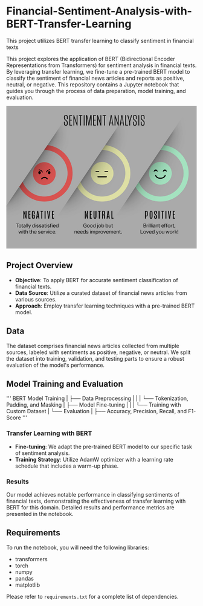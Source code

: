 # Financial-Sentiment-Analysis-with-BERT-Transfer-Learning
This project utilizes BERT transfer learning to classify sentiment in financial texts


This project explores the application of BERT (Bidirectional Encoder Representations from Transformers) for sentiment analysis in financial texts. By leveraging transfer learning, we fine-tune a pre-trained BERT model to classify the sentiment of financial news articles and reports as positive, neutral, or negative. This repository contains a Jupyter notebook that guides you through the process of data preparation, model training, and evaluation.

<img src="./src_img/sentiment_analysis.jpg" width="650">

## Project Overview

- **Objective**: To apply BERT for accurate sentiment classification of financial texts.
- **Data Source**: Utilize a curated dataset of financial news articles from various sources.
- **Approach**: Employ transfer learning techniques with a pre-trained BERT model.

## Data

The dataset comprises financial news articles collected from multiple sources, labeled with sentiments as positive, negative, or neutral. We split the dataset into training, validation, and testing parts to ensure a robust evaluation of the model's performance.

## Model Training and Evaluation


'''
BERT Model Training
|
├── Data Preprocessing
|   |
|   └── Tokenization, Padding, and Masking
|
├── Model Fine-tuning
|   |
|   └── Training with Custom Dataset
|
└── Evaluation
    |
    ├── Accuracy, Precision, Recall, and F1-Score
'''

### Transfer Learning with BERT

- **Fine-tuning**: We adapt the pre-trained BERT model to our specific task of sentiment analysis.
- **Training Strategy**: Utilize AdamW optimizer with a learning rate schedule that includes a warm-up phase.

### Results

Our model achieves notable performance in classifying sentiments of financial texts, demonstrating the effectiveness of transfer learning with BERT for this domain. Detailed results and performance metrics are presented in the notebook.

## Requirements

To run the notebook, you will need the following libraries:

- transformers
- torch
- numpy
- pandas
- matplotlib

Please refer to `requirements.txt` for a complete list of dependencies.